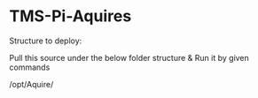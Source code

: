 # TMS-Pi-Aquires

Structure to deploy:

Pull this source under the below folder structure & Run it by given commands 

/opt/Aquire/
